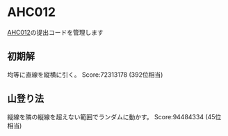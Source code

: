 # AHC012
[AHC012](https://atcoder.jp/contests/ahc012 "AHC012")の提出コードを管理します

## 初期解
均等に直線を縦横に引く。
Score:72313178 (392位相当)

## 山登り法
縦線を隣の縦線を超えない範囲でランダムに動かす。
Score:94484334 (45位相当)